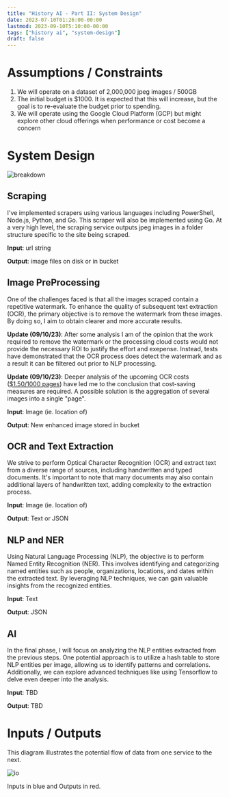 ```yaml
---
title: "History AI - Part II: System Design"
date: 2023-07-10T01:26:00-00:00
lastmod: 2023-09-10T5:10:00-00:00
tags: ["history ai", "system-design"]
draft: false
---
```


# Assumptions / Constraints

1. We will operate on a dataset of 2,000,000 jpeg images / 500GB
1. The initial budget is $1000. It is expected that this will increase, but the goal is to re-evaluate the budget prior to spending.
1. We will operate using the Google Cloud Platform (GCP) but might explore other cloud offerings when performance or cost become a concern

# System Design

![breakdown](/images/hai-system-breakdown.svg)

## Scraping

I've implemented scrapers using various languages including PowerShell, Node.js, Python, and Go. This scraper will also be implemented using Go. At a very high level, the scraping service outputs jpeg images in a folder structure specific to the site being scraped.

**Input**: url string

**Output**: image files on disk or in bucket

## Image PreProcessing

One of the challenges faced is that all the images scraped contain a repetitive watermark. To enhance the quality of subsequent text extraction (OCR), the primary objective is to remove the watermark from these images. By doing so, I aim to obtain clearer and more accurate results.

**Update (09/10/23)**: After some analysis I am of the opinion that the work required to remove the watermark or the processing cloud costs would not provide the necessary ROI to justify the effort and exepense. Instead, tests have demonstrated that the OCR process does detect the watermark and as a result it can be filtered out prior to NLP processing.

**Update (09/10/23)**: Deeper analysis of the upcoming OCR costs ([$1.50/1000 pages](https://cloud.google.com/document-ai/pricing#:~:text=%241.50%20per%201%2C000%20pages)) have led me to the conclusion that cost-saving measures are required. A possible solution is the aggregation of several images into a single "page".

**Input**: Image (ie. location of)

**Output**: New enhanced image stored in bucket

## OCR and Text Extraction

We strive to perform Optical Character Recognition (OCR) and extract text from a diverse range of sources, including handwritten and typed documents. It's important to note that many documents may also contain additional layers of handwritten text, adding complexity to the extraction process.

**Input**: Image (ie. location of)

**Output**: Text or JSON

## NLP and NER

Using Natural Language Processing (NLP), the objective is to perform Named Entity Recognition (NER). This involves identifying and categorizing named entities such as people, organizations, locations, and dates within the extracted text. By leveraging NLP techniques, we can gain valuable insights from the recognized entities.

**Input**: Text

**Output**: JSON

## AI

In the final phase, I will focus on analyzing the NLP entities extracted from the previous steps. One potential approach is to utilize a hash table to store NLP entities per image, allowing us to identify patterns and correlations. Additionally, we can explore advanced techniques like using Tensorflow to delve even deeper into the analysis.

**Input**: TBD

**Output**: TBD

# Inputs / Outputs

This diagram illustrates the potential flow of data from one service to the next.

![io](/images/hai-system-breakdown-i_o.svg)

Inputs in blue and Outputs in red.
